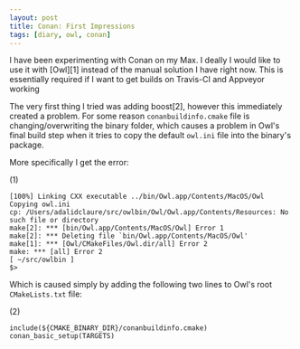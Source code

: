```yaml
---
layout: post
title: Conan: First Impressions
tags: [diary, owl, conan]
---
```


I have been experimenting with Conan on my Max. I deally I would like to use it with [Owl][1] instead of the manual solution I have right now. This is essentially required if I want to get builds on Travis-CI and Appveyor working

The very first thing I tried was adding boost[2], however this immediately created a problem. For some reason `conanbuildinfo.cmake` file is changing/overwriting the binary folder, which causes a problem in Owl's final build step when it tries to copy the default `owl.ini` file into the binary's package.

More specifically I get the error:

(1)
```
[100%] Linking CXX executable ../bin/Owl.app/Contents/MacOS/Owl
Copying owl.ini
cp: /Users/adalidclaure/src/owlbin/Owl/Owl.app/Contents/Resources: No such file or directory
make[2]: *** [bin/Owl.app/Contents/MacOS/Owl] Error 1
make[2]: *** Deleting file `bin/Owl.app/Contents/MacOS/Owl'
make[1]: *** [Owl/CMakeFiles/Owl.dir/all] Error 2
make: *** [all] Error 2
[ ~/src/owlbin ]  
$> 
```

Which is caused simply by adding the following two lines to Owl's root `CMakeLists.txt` file:

(2)
```
include(${CMAKE_BINARY_DIR}/conanbuildinfo.cmake)
conan_basic_setup(TARGETS)
``` 
